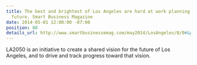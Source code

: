 ```yaml
---
title: The best and brightest of Los Angeles are hard at work planning the city's
  future, Smart Business Magazine
date: 2014-05-01 12:00:00 -07:00
position: 88
details_url: http://www.smartbusinessemag.com/may2014/LosAngeles/0/0#&pageSet=7&contentItem=0
---
```


LA2050 is an initiative to create a shared vision for the future of Los Angeles, and to drive and track progress toward that vision.

